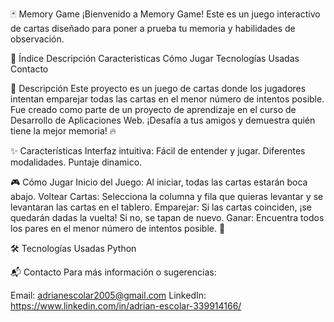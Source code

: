 
🃏 Memory Game
¡Bienvenido a Memory Game! Este es un juego interactivo de cartas diseñado para poner a prueba tu memoria y habilidades de observación.

📖 Índice
Descripción
Caracteristicas
Cómo Jugar
Tecnologías Usadas
Contacto

📝 Descripción
Este proyecto es un juego de cartas donde los jugadores intentan emparejar todas las cartas en el menor número de intentos posible. 
Fue creado como parte de un proyecto de aprendizaje en el curso de Desarrollo de Aplicaciones Web. ¡Desafía a tus amigos y demuestra quién tiene la mejor memoria! 🔥

✨ Características
Interfaz intuitiva: Fácil de entender y jugar.
Diferentes modalidades.
Puntaje dinamico.

🎮 Cómo Jugar
Inicio del Juego: Al iniciar, todas las cartas estarán boca abajo.
Voltear Cartas: Selecciona la columna y fila que quieras levantar y se levantaran las cartas en el tablero.
Emparejar: Si las cartas coinciden, ¡se quedarán dadas la vuelta! Si no, se tapan de nuevo.
Ganar: Encuentra todos los pares en el menor número de intentos posible. 🎉

🛠️ Tecnologías Usadas
Python

📬 Contacto
Para más información o sugerencias:

Email: adrianescolar2005@gmail.com
LinkedIn: https://www.linkedin.com/in/adrian-escolar-339914166/



